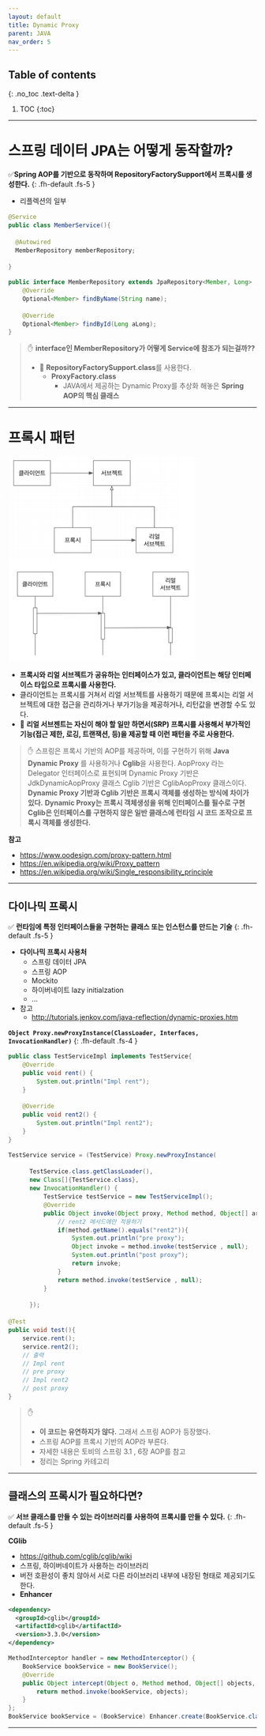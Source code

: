 ```yaml
---
layout: default
title: Dynamic Proxy
parent: JAVA
nav_order: 5
---
```

## Table of contents
{: .no_toc .text-delta }

1. TOC
{:toc}
---

# **스프링 데이터 JPA는 어떻게 동작할까?**

✅**Spring AOP를 기반으로 동작하며 RepositoryFactorySupport에서 프록시를 생성한다.**
{: .fh-default .fs-5 }
+ 리플렉션의 일부

```java
@Service
public class MemberService(){

  @Autowired
  MemberRepository memberRepository;

}
```
```java
public interface MemberRepository extends JpaRepository<Member, Long> , MemberRepository{
    @Override
    Optional<Member> findByName(String name);

    @Override
    Optional<Member> findById(Long aLong);
}
```

> ✋
> **interface인 MemberRepository가 어떻게 Service에 참조가 되는걸까??**
>
> - 📌 **RepositoryFactorySupport.class**를 사용한다.
>    -  **ProxyFactory.class**
>       - JAVA에서 제공하는 Dynamic Proxy를 추상화 해놓은 **Spring AOP의 핵심 클래스**

***

# **프록시 패턴**

![](../../assets/images/java/dynamic-proxy/1.png)
- **프록시와 리얼 서브젝트가 공유하는 인터페이스가 있고, 클라이언트는 해당 인터페이스 타입으로 프록시를 사용한다.**
- 클라이언트는 프록시를 거쳐서 리얼 서브젝트를 사용하기 때문에 프록시는 리얼 서브젝트에 대한 접근을 관리하거나 부가기능을 제공하거나, 리턴값을 변경할 수도 있다.
- 📌 **리얼 서브젠트는 자신이 해야 할 일만 하면서(SRP) 프록시를 사용해서 부가적인 기능(접근 제한, 로깅, 트랜잭션, 등)을 제공할 때 이런 패턴을 주로 사용한다.**

> ✋
> 스프링은 프록시 기반의 AOP를 제공하며, 이를 구현하기 위해 **Java Dynamic Proxy** 를 사용하거나 **Cglib**을 사용한다.
> AopProxy 라는 Delegator 인터페이스로 표현되며 Dynamic Proxy 기반은 JdkDynamicAopProxy 클래스 Cglib 기반은 CglibAopProxy 클래스이다.
> **Dynamic Proxy 기반과 Cglib 기반은 프록시 객체를 생성하는 방식에 차이가 있다.**
> **Dynamic Proxy는 프록시 객체생성을 위해 인터페이스를 필수로 구현**
> **Cglib은 인터페이스를 구현하지 않은 일반 클래스에 런타임 시 코드 조작으로 프록시 객체를 생성한다.**


**참고**
- https://www.oodesign.com/proxy-pattern.html
- https://en.wikipedia.org/wiki/Proxy_pattern
- https://en.wikipedia.org/wiki/Single_responsibility_principle

***

## **다이나믹 프록시**

✅ **런타임에 특정 인터페이스들을 구현하는 클래스 또는 인스턴스를 만드는 기술**
{: .fh-default .fs-5 }

- **다이나믹 프록시 사용처**
  -  스프링 데이터 JPA
  -  스프링 AOP
  -  Mockito
  - 하이버네이트 lazy initialzation
  - ...
- 참고
  - http://tutorials.jenkov.com/java-reflection/dynamic-proxies.htm

**`Object Proxy.newProxyInstance(ClassLoader, Interfaces, InvocationHandler)`**
{: .fh-default .fs-4 }

```java
public class TestServiceImpl implements TestService{
    @Override
    public void rent() {
        System.out.println("Impl rent");
    }

    @Override
    public void rent2() {
        System.out.println("Impl rent2");
    }
}
```

```java
TestService service = (TestService) Proxy.newProxyInstance(

      TestService.class.getClassLoader(),
      new Class[]{TestService.class},
      new InvocationHandler() {
          TestService testService = new TestServiceImpl();
          @Override
          public Object invoke(Object proxy, Method method, Object[] args) throws Throwable {
              // rent2 메서드에만 적용하기
              if(method.getName().equals("rent2")){
                  System.out.println("pre proxy");
                  Object invoke = method.invoke(testService , null);
                  System.out.println("post proxy");
                  return invoke;
              }
              return method.invoke(testService , null);
          }

      });

@Test
public void test(){
    service.rent();
    service.rent2();
    // 출력
    // Impl rent
    // pre proxy
    // Impl rent2
    // post proxy
}
```

> ✋
> - **이 코드는 유연하지가 않다.** 그래서 스프링 AOP가 등장했다.
> - 스프링 AOP를 프록시 기반의 AOP라 부른다.
> - 자세한 내용은 토비의 스프링 3.1 , 6장 AOP를 참고
> - 정리는 Spring 카테고리

***

## **클래스의 프록시가 필요하다면?**
✅ **서브 클래스를 만들 수 있는 라이브러리를 사용하여 프록시를 만들 수 있다.**
{: .fh-default .fs-5 }

**CGlib**
- https://github.com/cglib/cglib/wiki
- 스프링, 하이버네이트가 사용하는 라이브러리
- 버전 호환성이 좋치 않아서 서로 다른 라이브러리 내부에 내장된 형태로 제공되기도 한다.
- **Enhancer**

```xml
<dependency>
  <groupId>cglib</groupId>
  <artifactId>cglib</artifactId>
  <version>3.3.0</version>
</dependency>
```
```java
MethodInterceptor handler = new MethodInterceptor() {
    BookService bookService = new BookService();
    @Override
    public Object intercept(Object o, Method method, Object[] objects, MethodProxy methodProxy) throws Throwable {
        return method.invoke(bookService, objects);
    }
};
BookService bookService = (BookService) Enhancer.create(BookService.class, handler);
```

***
